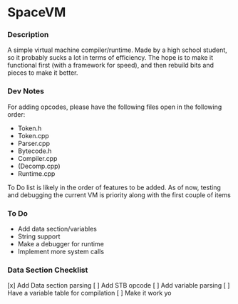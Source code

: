 # SpaceVM

### Description

A simple virtual machine compiler/runtime. Made by a high school student,
so it probably sucks a lot in terms of efficiency. The hope is to make it
functional first (with a framework for speed), and then rebuild bits and
pieces to make it better.

### Dev Notes

For adding opcodes, please have the following files open in the following 
order:

* Token.h
* Token.cpp
* Parser.cpp
* Bytecode.h
* Compiler.cpp
* (Decomp.cpp)
* Runtime.cpp

To Do list is likely in the order of features to be added. As of now, testing
and debugging the current VM is priority along with the first couple of items

### To Do

* Add data section/variables
* String support
* Make a debugger for runtime
* Implement more system calls

### Data Section Checklist

[x] Add Data section parsing
[ ] Add STB opcode
[ ] Add variable parsing
[ ] Have a variable table for compilation
[ ] Make it work yo